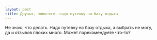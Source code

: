 ```yaml
---
layout: post 
title: Друзья, помогите, надо путевку на базу отдыха 
--- 
```

Не знаю, что делать. Надо путевку на базу отдыха, а выбрать не могу, да и отзывов плохих много. Может порекомендуете что-то?